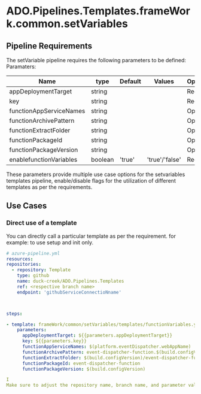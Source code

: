 # ADO.Pipelines.Templates.frameWork.common.setVariables





## Pipeline Requirements

The setVariable pipeline requires the following parameters to be defined:
Paramaters:


| Name  | type | Default | Values | Opional/Required | Comments |
| ------------- | ------------- | ------------- | ------------- | ------------- | ------------- |
| appDeploymentTarget | string | | | Required | |
| key | string | | | Required | |
| functionAppServiceNames | string | | | Optional | |
| functionArchivePattern | string | | | Optional | |
| functionExtractFolder | string | | | Optional | |
| functionPackageId | string | | | Optional | |
| functionPackageVersion | string | | | Optional | |
| enablefunctionVariables | boolean | 'true' | 'true'/'false' | Required | |


  These parameters provide multiple use case options for the setvariables templates pipeline, enable/disable flags for the utilization of different templates as per the requirements.


## Use Cases

### Direct use of a template

You can directly call a particular template as per the requirement. for example: to use setup and init only.

  ```yaml
  # azure-pipeline.yml
  resources:
  repositories:
    - repository: Template
      type: github
      name: duck-creek/ADO.Pipelines.Templates
      ref: <respective branch name>
      endpoint: 'githubServiceConnectioNname'



  steps:

  - template: frameWork/common/setVariables/templates/functionVariables.yml
      parameters: 
        appDeploymentTarget: ${{parameters.appDeploymentTarget}}
        key: ${{parameters.key}}
        functionAppServiceNames: $(platform.eventDispatcher.webAppName)
        functionArchivePattern: event-dispatcher-function.$(build.configVersion).*
        functionExtractFolder: $(build.configVersion)/event-dispatcher-function
        functionPackageId: event-dispatcher-function
        functionPackageVersion: $(build.configVersion)

I
Make sure to adjust the repository name, branch name, and parameter values according to your project's requirements.

  ```
